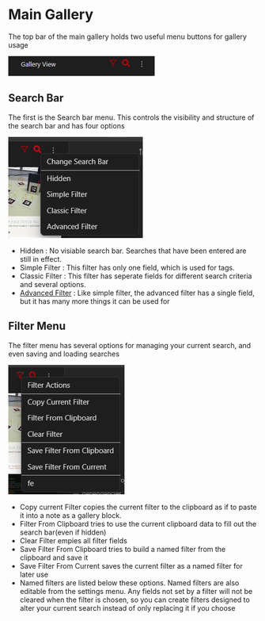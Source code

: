 # Main Gallery
The top bar of the main gallery holds two useful menu buttons for gallery usage

![](images/Gallery_Options.png)

## Search Bar
The first is the Search bar menu. This controls the visibility and structure of the search bar and has four options

![](images/Gallery_Search_Options.png)
- Hidden : No visiable search bar. Searches that have been entered are still in effect.
- Simple Filter : This filter has only one field, which is used for tags.
- Classic Filter : This filter has seperate fields for different search criteria and several options.
- [Advanced Filter](https://github.com/TomNCatz/obsidian-gallery/blob/main/docs/README_AdvancedSearch.md) : Like simple filter, the advanced filter has a single field, but it has many more things it can be used for

## Filter Menu
The filter menu has several options for managing your current search, and even saving and loading searches

![](images/Gallery_Filter_Options.png)
- Copy current Filter copies the current filter to the clipboard as if to paste it into a note as a gallery block.
- Filter From Clipboard tries to use the current clipboard data to fill out the search bar(even if hidden)
- Clear Filter empies all filter fields
- Save Filter From Clipboard tries to build a named filter from the clipboard and save it
- Save Filter From Current saves the current filter as a named filter for later use
- Named filters are listed below these options. Named filters are also editable from the settings menu. Any fields not set by a filter will not be cleared when the filter is chosen, so you can create filters designed to alter your current search instead of only replacing it if you choose